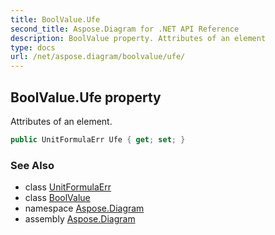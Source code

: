 ```yaml
---
title: BoolValue.Ufe
second_title: Aspose.Diagram for .NET API Reference
description: BoolValue property. Attributes of an element
type: docs
url: /net/aspose.diagram/boolvalue/ufe/
---
```

## BoolValue.Ufe property

Attributes of an element.

```csharp
public UnitFormulaErr Ufe { get; set; }
```

### See Also

* class [UnitFormulaErr](../../unitformulaerr/)
* class [BoolValue](../)
* namespace [Aspose.Diagram](../../boolvalue/)
* assembly [Aspose.Diagram](../../../)


